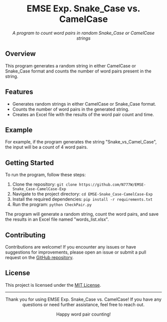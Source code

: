 <div align="center">
  <h1>EMSE Exp. Snake_Case vs. CamelCase</h1>
  <p><em>A program to count word pairs in random Snake_Case or CamelCase strings</em></p>
</div>

## Overview

This program generates a random string in either CamelCase or Snake_Case format and counts the number of word pairs present in the string.

## Features

- Generates random strings in either CamelCase or Snake_Case format.
- Counts the number of word pairs in the generated string.
- Creates an Excel file with the results of the word pair count and time.

## Example

For example, if the program generates the string "Snake_vs_Camel_Case", the input will be a count of 4 word pairs.

## Getting Started

To run the program, follow these steps:

1. Clone the repository: `git clone https://github.com/N777W/EMSE-Snake_Case-CamelCase-Exp`
2. Navigate to the project directory: `cd EMSE-Snake_Case-CamelCase-Exp`
3. Install the required dependencies: `pip install -r requirements.txt`
4. Run the program: `python CheckPair.py`

The program will generate a random string, count the word pairs, and save the results in an Excel file named "words_list.xlsx".

## Contributing

Contributions are welcome! If you encounter any issues or have suggestions for improvements, please open an issue or submit a pull request on the [GitHub repository](https://github.com/N777W/EMSE-Snake_Case-CamelCase-Exp).

## License

This project is licensed under the [MIT License](LICENSE).

---

<div align="center">
  <p>Thank you for using EMSE Exp. Snake_Case vs. CamelCase! If you have any questions or need further assistance, feel free to reach out.</p>
  <p>Happy word pair counting!</p>
</div>

